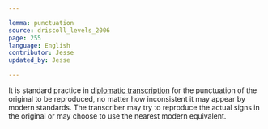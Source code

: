 ```yaml
---

lemma: punctuation
source: driscoll_levels_2006
page: 255
language: English
contributor: Jesse
updated_by: Jesse

---
```

It is standard practice in [diplomatic transcription](transcriptionDiplomatic.html) for the punctuation of the original to be reproduced, no matter how inconsistent it may appear by modern standards. The transcriber may try to reproduce the actual signs in the original or may choose to use the nearest modern equivalent.
